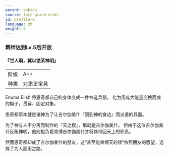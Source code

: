 ```yaml
---
parent: enkidu
source: fate-grand-order
id: profile-6
language: zh
weight: 6
---
```


### 羁绊达到Lv.5后开放

#### 『世人啊，冀以锁系神明』

<table>
  <tr><td>阶级</td><td>A++</td></tr>
  <tr><td>种类</td><td>对肃正宝具</td></tr>
</table>

Enuma Elish
将恩奇都自己的身体变成一件神造兵器。
化为用庞大能量变换而成的楔子，贯穿、固定对象。

恩奇都原本就是诸神为了让吉尔伽美什『回到神的身边』而派遣的兵器。

为了神与人不分离而制作的『天之楔』，那就是吉尔伽美什。
但由于这位吉尔伽美什反叛神明，他则担负着束缚吉尔伽美什并将其带回天上的职责。

然而恩奇都却成了吉尔伽美什的朋友，这“甚至能束缚天的锁”依照朋友的愿望，选择了为人而用之路。
